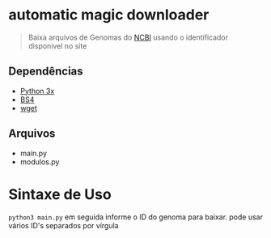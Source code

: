 # automatic magic downloader
> Baixa arquivos de Genomas do [NCBI](https://www.ncbi.nlm.nih.gov/genome) usando o identificador disponivel no site

## Dependências 
* [Python 3x](https://www.python.org/)
* [BS4](https://pypi.org/project/bs4/)
* [wget](https://pypi.org/project/wget/)
## Arquivos
 * main.py
 * modulos.py
 # Sintaxe de Uso 
``` python3 main.py ```
em seguida informe o ID do genoma para baixar.
pode usar vários ID's separados por vírgula

